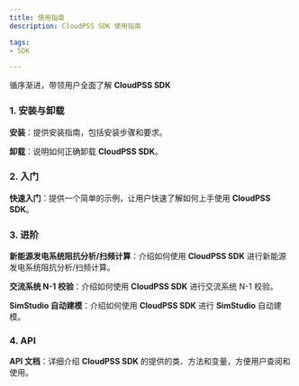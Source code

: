 ```yaml
---
title: 使用指南
description: CloudPSS SDK 使用指南

tags:
- SDK

---
```


循序渐进，带领用户全面了解 **CloudPSS SDK** 

### 1.  安装与卸载

**安装**：提供安装指南，包括安装步骤和要求。

**卸载**：说明如何正确卸载 **CloudPSS SDK**。

### 2. 入门

**快速入门**：提供一个简单的示例，让用户快速了解如何上手使用 **CloudPSS SDK**。

### 3. 进阶

**新能源发电系统阻抗分析/扫频计算**：介绍如何使用 **CloudPSS SDK** 进行新能源发电系统阻抗分析/扫频计算。

**交流系统 N-1 校验**：介绍如何使用 **CloudPSS SDK** 进行交流系统 N-1 校验。

**SimStudio 自动建模**：介绍如何使用 **CloudPSS SDK** 进行 **SimStudio** 自动建模。

### 4. API

**API 文档**：详细介绍 **CloudPSS SDK** 的提供的类、方法和变量，方便用户查阅和使用。
